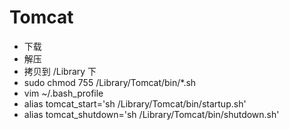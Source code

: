 # Tomcat
- 下载
- 解压
- 拷贝到 /Library 下
- sudo chmod 755 /Library/Tomcat/bin/*.sh
- vim ~/.bash_profile
- alias tomcat_start='sh /Library/Tomcat/bin/startup.sh'
- alias tomcat_shutdown='sh /Library/Tomcat/bin/shutdown.sh'
